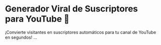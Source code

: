# Generador Viral de Suscriptores para YouTube 🚀

¡Convierte visitantes en suscriptores automáticos para tu canal de YouTube en segundos!
...
